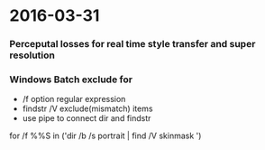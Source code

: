 2016-03-31
===============
### Perceputal losses for real time style transfer and super resolution



### Windows Batch exclude for

* /f option regular expression
* findstr /V exclude(mismatch) items
* use pipe to connect dir and findstr

for /f %%S in ('dir /b /s portrait | find /V skinmask ')


